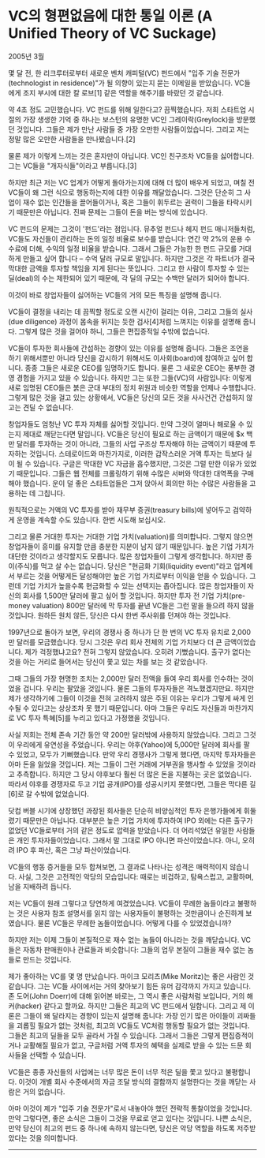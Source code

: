 # VC의 형편없음에 대한 통일 이론 (A Unified Theory of VC Suckage)

2005년 3월

몇 달 전, 한 리크루터로부터 새로운 벤처 캐피털(VC) 펀드에서 "입주 기술 전문가(technologist in residence)"가 될 의향이 있는지 묻는 이메일을 받았습니다. VC들에게 조지 부시에 대한 칼 로브[1] 같은 역할을 해주기를 바랐던 것 같습니다.

약 4초 정도 고민했습니다. VC 펀드를 위해 일한다고? 끔찍했습니다. 저희 스타트업 시절의 가장 생생한 기억 중 하나는 보스턴의 유명한 VC인 그레이락(Greylock)을 방문했던 것입니다. 그들은 제가 만난 사람들 중 가장 오만한 사람들이었습니다. 그리고 저는 정말 많은 오만한 사람들을 만나봤습니다.[2]

물론 제가 이렇게 느끼는 것은 혼자만이 아닙니다. VC인 친구조차 VC들을 싫어합니다. 그는 VC들을 "개자식들"이라고 부릅니다.[3]

하지만 최근 저는 VC 업계가 어떻게 돌아가는지에 대해 더 많이 배우게 되었고, 며칠 전 VC들이 왜 그런 식으로 행동하는지에 대한 이유를 깨달았습니다. 그것은 단순히 그 사업이 재수 없는 인간들을 끌어들이거나, 혹은 그들이 휘두르는 권력이 그들을 타락시키기 때문만은 아닙니다. 진짜 문제는 그들이 돈을 버는 방식에 있습니다.

VC 펀드의 문제는 그것이 '펀드'라는 점입니다. 뮤추얼 펀드나 헤지 펀드 매니저들처럼, VC들도 자신들이 관리하는 돈의 일정 비율로 보수를 받습니다: 연간 약 2%의 운용 수수료에 더해, 수익의 일정 비율을 받습니다. 그래서 그들은 가능한 한 펀드 규모를 거대하게 만들고 싶어 합니다 – 수억 달러 규모로 말입니다. 하지만 그것은 각 파트너가 결국 막대한 금액을 투자할 책임을 지게 된다는 뜻입니다. 그리고 한 사람이 투자할 수 있는 딜(deal)의 수는 제한되어 있기 때문에, 각 딜의 규모는 수백만 달러가 되어야 합니다.

이것이 바로 창업자들이 싫어하는 VC들의 거의 모든 특징을 설명해 줍니다.

VC들이 결정을 내리는 데 끔찍할 정도로 오랜 시간이 걸리는 이유, 그리고 그들의 실사(due diligence) 과정이 몸속을 뒤지는 듯한 검사[4]처럼 느껴지는 이유를 설명해 줍니다. 그렇게 많은 것을 걸어야 하니, 그들은 편집증적일 수밖에 없습니다.

VC들이 투자한 회사들에 간섭하는 경향이 있는 이유를 설명해 줍니다. 그들은 조언을 하기 위해서뿐만 아니라 당신을 감시하기 위해서도 이사회(board)에 참여하고 싶어 합니다. 종종 그들은 새로운 CEO를 임명하기도 합니다. 물론 그 새로운 CEO는 풍부한 경영 경험을 가지고 있을 수 있습니다. 하지만 그는 또한 그들(VC)의 사람입니다: 이렇게 새로 임명된 CEO들은 붉은 군대 부대의 정치 위원과 비슷한 역할을 언제나 수행합니다. 그렇게 많은 것을 걸고 있는 상황에서, VC들은 당신의 모든 것을 사사건건 간섭하지 않고는 견딜 수 없습니다.

창업자들도 엄청난 VC 투자 자체를 싫어할 것입니다. 만약 그것이 얼마나 해로울 수 있는지 제대로 깨닫는다면 말입니다. VC들은 당신이 필요로 하는 금액이기 때문에 $x 백만 달러를 투자하는 것이 아니라, 그들의 사업 구조상 투자해야 하는 금액이기 때문에 투자하는 것입니다. 스테로이드와 마찬가지로, 이러한 갑작스러운 거액 투자는 득보다 실이 될 수 있습니다. 구글은 막대한 VC 자금을 흡수했지만, 그것은 그럴 만한 이유가 있었기 때문입니다. 그들은 웹 전체를 크롤링하기 위해 수많은 서버와 막대한 대역폭을 구매해야 했습니다. 운이 덜 좋은 스타트업들은 그저 앉아서 회의만 하는 수많은 사람들을 고용하는 데 그칩니다.

원칙적으로는 거액의 VC 투자를 받아 재무부 증권(treasury bills)에 넣어두고 검약하게 운영을 계속할 수도 있습니다. 한번 시도해 보십시오.

그리고 물론 거대한 투자는 거대한 기업 가치(valuation)를 의미합니다. 그렇지 않으면 창업자들이 흥미를 유지할 만큼 충분한 지분이 남지 않기 때문입니다. 높은 기업 가치가 대단한 것이라고 생각할지도 모릅니다. 많은 창업자들이 그렇게 생각합니다. 하지만 종이(주식)를 먹고 살 수는 없습니다. 당신은 "현금화 기회(liquidity event)"라고 업계에서 부르는 것을 어떻게든 달성해야만 높은 기업 가치로부터 이익을 얻을 수 있습니다. 그런데 기업 가치가 높을수록 현금화할 수 있는 선택지는 좁아집니다. 많은 창업자들이 자신의 회사를 1,500만 달러에 팔고 싶어 할 것입니다. 하지만 투자 전 기업 가치(pre-money valuation) 800만 달러에 막 투자를 끝낸 VC들은 그런 말을 들으려 하지 않을 것입니다. 원하든 원치 않든, 당신은 다시 한번 주사위를 던져야 하는 것입니다.

1997년으로 돌아가 보면, 우리의 경쟁사 중 하나가 단 한 번의 VC 투자 유치로 2,000만 달러를 모금했습니다. 당시 그것은 우리 회사 전체의 기업 가치보다 더 큰 금액이었습니다. 제가 걱정했냐고요? 전혀 그렇지 않았습니다. 오히려 기뻤습니다. 출구가 없다는 것을 아는 거리로 들어서는 당신이 쫓고 있는 차를 보는 것 같았습니다.

그때 그들의 가장 현명한 조치는 2,000만 달러 전액을 들여 우리 회사를 인수하는 것이었을 겁니다. 우리는 팔았을 것입니다. 물론 그들의 투자자들은 격노했겠지만요. 하지만 제가 생각하기에 그들이 이것을 전혀 고려하지 않은 주된 이유는 우리가 그렇게 싸게 인수될 수 있다고는 상상조차 못 했기 때문입니다. 아마 그들은 우리도 자신들과 마찬가지로 VC 투자 특혜[5]를 누리고 있다고 가정했을 것입니다.

사실 저희는 전체 존속 기간 동안 약 200만 달러밖에 사용하지 않았습니다. 그리고 그것이 우리에게 유연성을 주었습니다. 우리는 야후(Yahoo)에 5,000만 달러에 회사를 팔 수 있었고, 모두가 기뻐했습니다. 만약 우리 경쟁사가 그렇게 했다면, 마지막 투자자들은 아마 돈을 잃었을 것입니다. 저는 그들이 그런 거래에 거부권을 행사할 수 있었을 것이라고 추측합니다. 하지만 그 당시 야후보다 훨씬 더 많은 돈을 지불하는 곳은 없었습니다. 따라서 야후를 경쟁자로 두고 기업 공개(IPO)를 성공시키지 못했다면, 그들은 막다른 길[6]로 갈 수밖에 없었습니다.

닷컴 버블 시기에 상장했던 과장된 회사들은 단순히 비양심적인 투자 은행가들에게 휘둘렸기 때문만은 아닙니다. 대부분은 높은 기업 가치에 투자하여 IPO 외에는 다른 출구가 없었던 VC들로부터 거의 같은 정도로 압력을 받았습니다. 더 어리석었던 유일한 사람들은 개인 투자자들이었습니다. 그래서 말 그대로 IPO 아니면 파산이었습니다. 아니, 오히려 IPO 후 파산, 혹은 그냥 파산이었습니다.

VC들의 행동 증거들을 모두 합쳐보면, 그 결과로 나타나는 성격은 매력적이지 않습니다. 사실, 그것은 고전적인 악당의 모습입니다: 때로는 비겁하고, 탐욕스럽고, 교활하며, 남을 지배하려 듭니다.

저는 VC들이 원래 그렇다고 당연하게 여겼었습니다. VC들이 무례한 놈들이라고 불평하는 것은 사용자 참조 설명서를 읽지 않는 사용자들이 불평하는 것만큼이나 순진하게 보였습니다. 물론 VC들은 무례한 놈들이었습니다. 어떻게 다를 수 있었겠습니까?

하지만 저는 이제 그들이 본질적으로 재수 없는 놈들이 아니라는 것을 깨닫습니다. VC들은 자동차 판매원이나 관료들과 비슷합니다: 그들의 업무 본질이 그들을 재수 없는 놈들로 만드는 것입니다.

제가 좋아하는 VC를 몇 명 만났습니다. 마이크 모리츠(Mike Moritz)는 좋은 사람인 것 같습니다. 그는 VC들 사이에서는 거의 찾아보기 힘든 유머 감각까지 가지고 있습니다. 존 도어(John Doerr)에 대해 읽어본 바로는, 그 역시 좋은 사람처럼 보입니다, 거의 해커(hacker) 같다고 할까요. 하지만 그들은 최고의 VC 펀드에서 일합니다. 그리고 제 이론은 그들이 왜 달라지는 경향이 있는지 설명해 줍니다: 가장 인기 많은 아이들이 괴짜들을 괴롭힐 필요가 없는 것처럼, 최고의 VC들도 VC처럼 행동할 필요가 없는 것입니다. 그들은 최고의 딜들을 모두 골라서 가질 수 있습니다. 그래서 그들은 그렇게 편집증적이거나 교활해질 필요가 없고, 구글처럼 거액 투자의 혜택을 실제로 받을 수 있는 드문 회사들을 선택할 수 있습니다.

VC들은 종종 자신들의 사업에는 너무 많은 돈이 너무 적은 딜을 쫓고 있다고 불평합니다. 이것이 개별 회사 수준에서의 자금 조달 방식의 결함까지 설명한다는 것을 깨닫는 사람은 거의 없습니다.

아마 이것이 제가 "입주 기술 전문가"로서 내놓아야 했던 전략적 통찰이었을 것입니다. 만약 그렇다면, 좋은 소식은 그들이 그것을 무료로 얻고 있다는 것입니다. 나쁜 소식은, 만약 당신이 최고의 펀드 중 하나에 속하지 않는다면, 당신은 악당 역할을 하도록 저주받았다는 것을 의미합니다.

---
[^1]: 칼 로브(Karl Rove)는 미국의 정치 컨설턴트이자 공화당의 전략가로, 조지 W. 부시 행정부에서 핵심적인 역할을 했습니다.
[^2]: 그레이락(Greylock Partners)은 미국의 유명한 VC 펀드입니다.
[^3]: 원문에서는 "Assholes"라고 직설적으로 표현되어 있습니다. 한국 문화와 맥락을 고려하여 "개자식들"로 번역했으나, 이는 매우 비속하고 공격적인 표현입니다.
[^4]: 원문에서는 "body cavity search"라는 매우 강하고 직설적인 비유를 사용했습니다. 이는 VC의 실사 과정이 극도로 침해적이고 불쾌하다는 것을 강조하기 위함입니다. 이를 한국어로 직역하면 지나치게 자극적일 수 있어, 의미를 살리면서도 보편적인 이해를 돕기 위해 "몸속을 뒤지는 듯한 검사"로 번역했습니다. 각주[4]에서 이 비유에 대한 추가적인 설명이 이어집니다.
[^5]: "VC gravy train"은 VC 업계의 관행이나 특혜를 통해 쉽게 돈을 벌 수 있는 상황을 비유적으로 나타내는 표현입니다. 여기서는 'VC 투자 특혜'로 번역하여 그 의미를 전달하고자 했습니다.
[^6]: 원문의 "no outlet"은 '출구 없음' 또는 '막다른 길'을 의미합니다. 여기서는 비유적으로 회사가 어려운 상황에 처해 벗어날 방법이 제한적임을 나타냅니다.